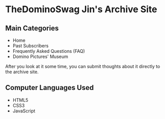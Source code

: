 # TheDominoSwag Jin's Archive Site
## Main Categories
- Home
- Past Subscribers
- Frequently Asked Questions (FAQ)
- Domino Pictures' Museum

After you look at it some time, you can submit thoughts about it directly to
the archive site.

## Computer Languages Used
- HTML5
- CSS3
- JavaScript
